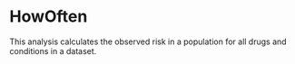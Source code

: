 HowOften
===============

This analysis calculates the observed risk in a population for all drugs and conditions in a dataset.
